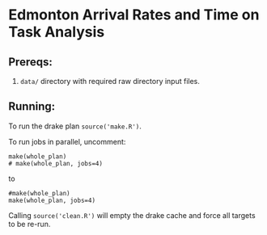 # Edmonton Arrival Rates and Time on Task Analysis

## Prereqs:
1. `data/` directory with required raw directory input files.

## Running:
To run the drake plan `source('make.R')`. 

To run jobs in parallel, uncomment:
```
make(whole_plan)
# make(whole_plan, jobs=4)
```
to

```
#make(whole_plan)
make(whole_plan, jobs=4)
```

Calling `source('clean.R')` will empty the drake cache and force all targets to be re-run.


